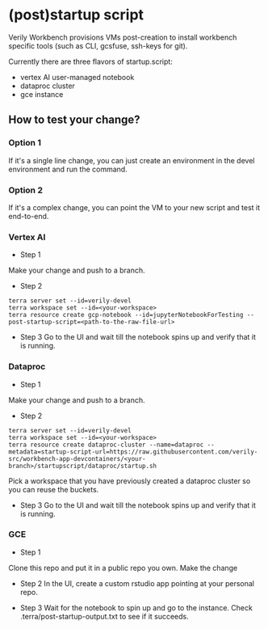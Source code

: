 # (post)startup script
Verily Workbench provisions VMs post-creation to install workbench specific tools (such as CLI, gcsfuse, ssh-keys for git).

Currently there are three flavors of startup.script:
* vertex AI user-managed notebook
* dataproc cluster
* gce instance

## How to test your change?

### Option 1
If it's a single line change, you can just create an environment in the devel environment and run the command.

### Option 2 
If it's a complex change, you can point the VM to your new script and test it end-to-end.

### Vertex AI

* Step 1

Make your change and push to a branch.

* Step 2

```
terra server set --id=verily-devel
terra workspace set --id=<your-workspace>
terra resource create gcp-notebook --id=jupyterNotebookForTesting --post-startup-script=<path-to-the-raw-file-url>
```

* Step 3
Go to the UI and wait till the notebook spins up and verify that it is running.

### Dataproc

* Step 1

Make your change and push to a branch.

* Step 2

```
terra server set --id=verily-devel
terra workspace set --id=<your-workspace>
terra resource create dataproc-cluster --name=dataproc --metadata=startup-script-url=https://raw.githubusercontent.com/verily-src/workbench-app-devcontainers/<your-branch>/startupscript/dataproc/startup.sh
```

Pick a workspace that you have previously created a dataproc cluster so you can reuse the buckets. 

* Step 3
Go to the UI and wait till the notebook spins up and verify that it is running.


### GCE

* Step 1

Clone this repo and put it in a public repo you own. Make the change

* Step 2
In the UI, create a custom rstudio app pointing at your personal repo.

* Step 3
Wait for the notebook to spin up and go to the instance. Check .terra/post-startup-output.txt to see if it succeeds.
